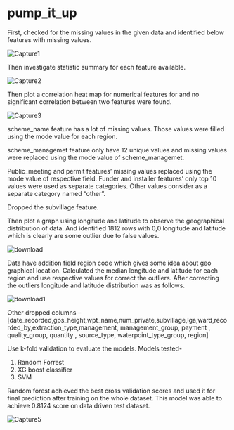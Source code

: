 # pump_it_up

First, checked for the missing values in the given data and identified below features with missing values.

![Capture1](https://user-images.githubusercontent.com/47806722/133816352-3bdc015d-354c-41ba-b0ac-d823540f6808.PNG)

Then investigate statistic summary for each feature available. 

![Capture2](https://user-images.githubusercontent.com/47806722/133816400-c9df1cd8-8d7c-4d22-ac2e-9aa6857218a9.PNG)

Then plot a correlation heat map for numerical features for and no significant correlation between two features were found.

![Capture3](https://user-images.githubusercontent.com/47806722/133816447-c0bf202d-873e-40d8-9ec1-3a9f8f6236a3.PNG)

scheme_name feature has a lot of missing values. Those values were filled using the mode value for each region.

scheme_managemet feature only have 12 unique values and missing values were replaced using the mode value of scheme_managemet.

Public_meeting and permit features’ missing values replaced using the mode value of respective field.
Funder and installer features’ only top 10 values were used as separate categories. Other values consider as a separate category named “other”.

Dropped the subvillage feature.

Then plot a graph using longitude and latitude to observe the geographical distribution of data. And identified 1812 rows with 0,0 longitude and latitude which is clearly are some outlier due to false values. 

![download](https://user-images.githubusercontent.com/47806722/133816557-cc79cd64-678c-44b5-ab23-5f8112a4ba7a.png)

Data have addition field region code which gives some idea about geo graphical location. Calculated the median longitude and latitude for each region and use respective values for correct the outliers. After correcting the outliers longitude and latitude distribution was as follows. 

![download1](https://user-images.githubusercontent.com/47806722/133816612-8132e73a-0d33-47ca-ac1a-a0d4584b0de2.png)

Other dropped columns –
[date_recorded,gps_height,wpt_name,num_private,subvillage,lga,ward,recorded_by,extraction_type,management, management_group, payment , quality_group, quantity , source_type,  waterpoint_type_group, region] 

Use k-fold validation to evaluate the models.
Models tested-
1.	Random Forrest 
2.	XG boost classifier
3.	SVM

Random forest achieved the best cross validation scores and used it for final prediction after training on the whole dataset. This model was able to achieve 0.8124 score on data driven test dataset.

![Capture5](https://user-images.githubusercontent.com/47806722/133816740-01faf038-e47c-47c9-96a1-8ceb3ebfe0fb.PNG)


